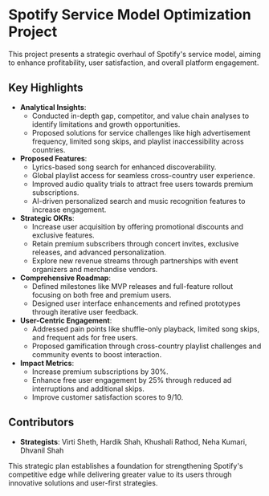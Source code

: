 # Spotify Service Model Optimization Project

This project presents a strategic overhaul of Spotify's service model, aiming to enhance profitability, user satisfaction, and overall platform engagement.

## Key Highlights
- **Analytical Insights**:
  - Conducted in-depth gap, competitor, and value chain analyses to identify limitations and growth opportunities.
  - Proposed solutions for service challenges like high advertisement frequency, limited song skips, and playlist inaccessibility across countries.
- **Proposed Features**:
  - Lyrics-based song search for enhanced discoverability.
  - Global playlist access for seamless cross-country user experience.
  - Improved audio quality trials to attract free users towards premium subscriptions.
  - AI-driven personalized search and music recognition features to increase engagement.
- **Strategic OKRs**:
  - Increase user acquisition by offering promotional discounts and exclusive features.
  - Retain premium subscribers through concert invites, exclusive releases, and advanced personalization.
  - Explore new revenue streams through partnerships with event organizers and merchandise vendors.
- **Comprehensive Roadmap**:
  - Defined milestones like MVP releases and full-feature rollout focusing on both free and premium users.
  - Designed user interface enhancements and refined prototypes through iterative user feedback.
- **User-Centric Engagement**:
  - Addressed pain points like shuffle-only playback, limited song skips, and frequent ads for free users.
  - Proposed gamification through cross-country playlist challenges and community events to boost interaction.
- **Impact Metrics**:
  - Increase premium subscriptions by 30%.
  - Enhance free user engagement by 25% through reduced ad interruptions and additional skips.
  - Improve customer satisfaction scores to 9/10.

## Contributors
- **Strategists**: Virti Sheth, Hardik Shah, Khushali Rathod, Neha Kumari, Dhvanil Shah

This strategic plan establishes a foundation for strengthening Spotify's competitive edge while delivering greater value to its users through innovative solutions and user-first strategies.

